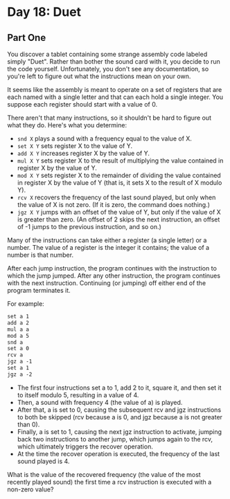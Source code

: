 # Day 18: Duet

## Part One

You discover a tablet containing some strange assembly code labeled simply "Duet". Rather than bother the sound card with it, you decide to run the code yourself. Unfortunately, you don't see any documentation, so you're left to figure out what the instructions mean on your own.

It seems like the assembly is meant to operate on a set of registers that are each named with a single letter and that can each hold a single integer. You suppose each register should start with a value of 0.

There aren't that many instructions, so it shouldn't be hard to figure out what they do. Here's what you determine:

- `snd X` plays a sound with a frequency equal to the value of X.
- `set X Y` sets register X to the value of Y.
- `add X Y` increases register X by the value of Y.
- `mul X Y` sets register X to the result of multiplying the value contained in register X by the value of Y.
- `mod X Y` sets register X to the remainder of dividing the value contained in register X by the value of Y (that is, it sets X to the result of X modulo Y).
- `rcv X` recovers the frequency of the last sound played, but only when the value of X is not zero. (If it is zero, the command does nothing.)
- `jgz X Y` jumps with an offset of the value of Y, but only if the value of X is greater than zero. (An offset of 2 skips the next instruction, an offset of -1 jumps to the previous instruction, and so on.)

Many of the instructions can take either a register (a single letter) or a number. The value of a register is the integer it contains; the value of a number is that number.

After each jump instruction, the program continues with the instruction to which the jump jumped. After any other instruction, the program continues with the next instruction. Continuing (or jumping) off either end of the program terminates it.

For example:

```txt
set a 1
add a 2
mul a a
mod a 5
snd a
set a 0
rcv a
jgz a -1
set a 1
jgz a -2
```

- The first four instructions set a to 1, add 2 to it, square it, and then set it to itself modulo 5, resulting in a value of 4.
- Then, a sound with frequency 4 (the value of a) is played.
- After that, a is set to 0, causing the subsequent rcv and jgz instructions to both be skipped (rcv because a is 0, and jgz because a is not greater than 0).
- Finally, a is set to 1, causing the next jgz instruction to activate, jumping back two instructions to another jump, which jumps again to the rcv, which ultimately triggers the recover operation.
- At the time the recover operation is executed, the frequency of the last sound played is 4.

What is the value of the recovered frequency (the value of the most recently played sound) the first time a rcv instruction is executed with a non-zero value?
